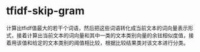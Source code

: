 # tfidf-skip-gram
计算出tfidf值最大的若干个词语，然后把这些词语转化成当前文本的词向量表示形式，接着计算出当前文本的词向量和其中一类的文本类别向量的余铉相似度值，接着用该值和给定的文本类别的阈值相比较，根据比较结果类对该文本进行分类。
